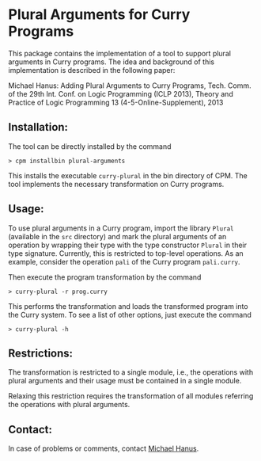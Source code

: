 Plural Arguments for Curry Programs
===================================

This package contains the implementation of a tool
to support plural arguments in Curry programs.
The idea and background of this implementation is
described in the following paper:

Michael Hanus: Adding Plural Arguments to Curry Programs,
Tech. Comm. of the 29th Int. Conf. on Logic Programming (ICLP 2013),
Theory and Practice of Logic Programming 13 (4-5-Online-Supplement), 2013 


Installation:
-------------

The tool can be directly installed by the command

    > cpm installbin plural-arguments

This installs the executable `curry-plural` in the bin directory of CPM.
The tool implements the necessary transformation on Curry programs.


Usage:
------

To use plural arguments in a Curry program,
import the library `Plural` (available in the `src` directory)
and mark the plural arguments of an operation by wrapping
their type with the type constructor `Plural` in their
type signature. Currently, this is restricted to top-level
operations. As an example, consider the operation `pali`
of the Curry program `pali.curry`.

Then execute the program transformation by the command

    > curry-plural -r prog.curry

This performs the transformation and loads the transformed
program into the Curry system. To see a list of
other options, just execute the command

    > curry-plural -h


Restrictions:
-------------

The transformation is restricted to a single module, i.e.,
the operations with plural arguments and their usage
must be contained in a single module.

Relaxing this restriction requires the transformation of
all modules referring the operations with plural arguments.


Contact:
--------

In case of problems or comments, contact
[Michael Hanus](http://www.informatik.uni-kiel.de/~mh/).
